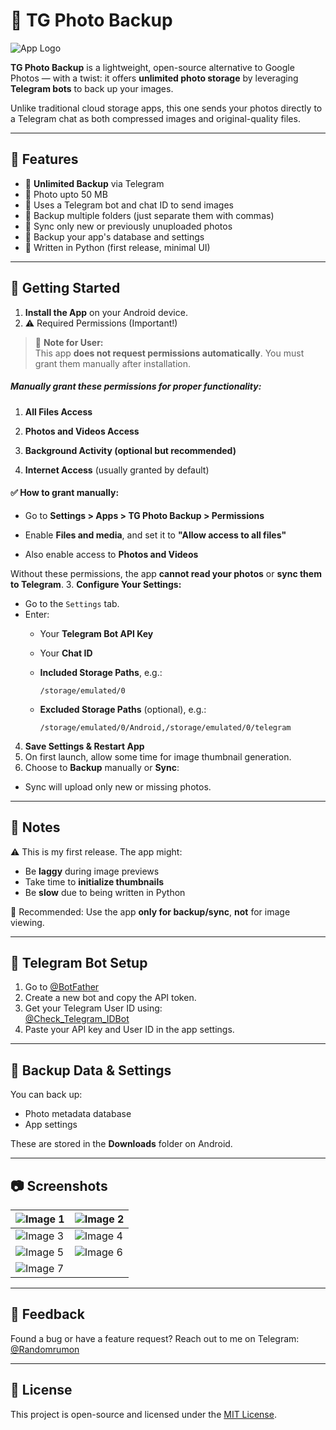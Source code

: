 # 📸 TG Photo Backup

![App Logo](https://i.postimg.cc/zfm07KJx/image-7-2.png)

**TG Photo Backup** is a lightweight, open-source alternative to Google Photos — with a twist: it offers **unlimited photo storage** by leveraging **Telegram bots** to back up your images.

Unlike traditional cloud storage apps, this one sends your photos directly to a Telegram chat as both compressed images and original-quality files.

---

## 🚀 Features

- 🔁 **Unlimited Backup** via Telegram
- 📸 Photo upto 50 MB
- 🤖 Uses a Telegram bot and chat ID to send images
- 📁 Backup multiple folders (just separate them with commas)
- 🧠 Sync only new or previously unuploaded photos
- 💾 Backup your app's database and settings
- 🐍 Written in Python (first release, minimal UI)

---

## 📱 Getting Started

1. **Install the App** on your Android device.
2. ⚠️ Required Permissions (Important!)
  
  > 🛑 **Note for User:**  
  > This app **does not request permissions automatically**. You must grant them manually after installation.
  
  ##### Manually grant these permissions for proper functionality:
  
  1. **All Files Access**
    
  2. **Photos and Videos Access**
    
  3. **Background Activity (optional but recommended)**
    
  4. **Internet Access** (usually granted by default)
    
  
  #### ✅ How to grant manually:
  
  - Go to **Settings > Apps > TG Photo Backup > Permissions**
    
  - Enable **Files and media**, and set it to **"Allow access to all files"**
    
  - Also enable access to **Photos and Videos**
    
  
  Without these permissions, the app **cannot read your photos** or **sync them to Telegram**.
3. **Configure Your Settings:**
  - Go to the `Settings` tab.
  - Enter:
    - Your **Telegram Bot API Key**
    - Your **Chat ID**
    - **Included Storage Paths**, e.g.:
      
      ```
      /storage/emulated/0
      ```
      
    - **Excluded Storage Paths** (optional), e.g.:
      
      ```
      /storage/emulated/0/Android,/storage/emulated/0/telegram
      ```
      
4. **Save Settings & Restart App**
5. On first launch, allow some time for image thumbnail generation.
6. Choose to **Backup** manually or **Sync**:
  - Sync will upload only new or missing photos.

---

## 🧪 Notes

⚠️ This is my first release. The app might:

- Be **laggy** during image previews
- Take time to **initialize thumbnails**
- Be **slow** due to being written in Python

📌 Recommended: Use the app **only for backup/sync**, **not** for image viewing.

---

## 🤖 Telegram Bot Setup

1. Go to [@BotFather](https://t.me/BotFather)
2. Create a new bot and copy the API token.
3. Get your Telegram User ID using:  
  [@Check_Telegram_IDBot](https://t.me/Check_Telegram_IDBot)
4. Paste your API key and User ID in the app settings.

---

## 📂 Backup Data & Settings

You can back up:

- Photo metadata database
- App settings

These are stored in the **Downloads** folder on Android.

---

## 📷 Screenshots

| ![Image 1](https://i.postimg.cc/G2jDC5Nf/Screenshot-2025-06-26-23-34-37-30-39080cc9adfddaef501cc385736d2aa1-1.jpg) | ![Image 2](https://i.postimg.cc/sxDhDJCg/Screenshot-2025-06-26-23-34-42-00-39080cc9adfddaef501cc385736d2aa1-1.jpg) |
| --- | --- |
| ![Image 3](https://i.postimg.cc/m2kHvVSd/Screenshot-2025-06-26-23-34-50-43-39080cc9adfddaef501cc385736d2aa1-1.jpg) | ![Image 4](https://i.postimg.cc/Gt7sBsbJ/Screenshot-2025-06-26-23-35-01-99-39080cc9adfddaef501cc385736d2aa1-1.jpg) |
| ![Image 5](https://i.postimg.cc/YqPWMgnt/Screenshot-2025-06-26-23-35-19-45-39080cc9adfddaef501cc385736d2aa1.jpg) | ![Image 6](https://i.postimg.cc/9QqqMMKZ/Screenshot-2025-06-26-23-35-47-61-39080cc9adfddaef501cc385736d2aa1.jpg) |
| ![Image 7](https://i.postimg.cc/Zqtvymzg/Screenshot-2025-06-26-23-36-03-06-39080cc9adfddaef501cc385736d2aa1.jpg) |     |

---

## 💬 Feedback

Found a bug or have a feature request?
Reach out to me on Telegram: [@Randomrumon](https://t.me/Randomrumon)

---

## 📜 License

This project is open-source and licensed under the [MIT License](LICENSE).

